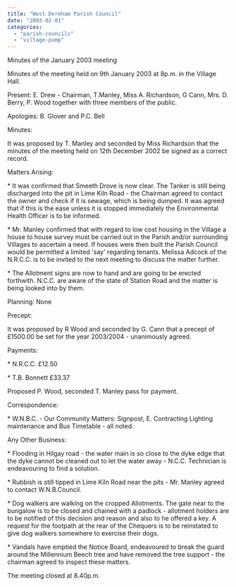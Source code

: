 ```yaml
---
title: "West Dereham Parish Council"
date: "2003-02-01"
categories: 
  - "parish-councils"
  - "village-pump"
---
```


Minutes of the January 2003 meeting

Minutes of the meeting held on 9th January 2003 at 8p.m. in the Village Hall.

Present: E. Drew - Chairman, T.Manley, Miss A. Richardson, G Cann, Mrs. D. Berry, P. Wood together with three members of the public.

Apologies: B. Glover and P.C. Bell

Minutes:

It was proposed by T. Manley and seconded by Miss Richardson that the minutes of the meeting held on 12th December 2002 be signed as a correct record.

Matters Arising:

\* It was confirmed that Smeeth Drove is now clear. The Tanker is still being discharged into the pit in Lime Kiln Road - the Chairman agreed to contact the owner and check if it is sewage, which is being dumped. It was agreed that if this is the ease unless it is stopped immediately the Environmental Health Officer is to be informed.

\* Mr. Manley confirmed that with regard to low cost housing in the Village a house to house survey must be carried out in the Parish and/or surrounding Villages to ascertain a need. If houses were then built the Parish Council would be permitted a limited 'say' regarding tenants. Melissa Adcock of the N.R.C.C. is to be invited to the next meeting to discuss the matter further.

\* The Allotment signs are now to hand and are going to be erected forthwith. N.C.C. are aware of the state of Station Road and the matter is being looked into by them.

Planning: None

Precept:

It was proposed by R Wood and seconded by G. Cann that a precept of £1500.00 be set for the year 2003/2004 - unanimously agreed.

Payments:

\* N.R.C.C. £12.50

\* T.B. Bonnett £33.37

Proposed P. Wood, seconded T. Manley pass for payment.

Correspondence:

\* W.N.B.C. - Our Community Matters: Signpost, E. Contracting Lighting maintenance and Bus Timetable - all noted.

Any Other Business:

\* Flooding in Hilgay road - the water main is so close to the dyke edge that the dyke cannot be cleaned out to let the water away - N.C.C. Technician is endeavouring to find a solution.

\* Rubbish is still tipped in Lime Kiln Road near the pits - Mr. Manley agreed to contact W.N.B.Council.

\* Dog walkers are walking on the cropped Allotments. The gate near to the bungalow is to be closed and chained with a padlock - allotment holders are to be notified of this decision and reason and also to he offered a key. A request for the footpath at the rear of the Chequers is to be reinstated to give dog walkers somewhere to exercise their dogs.

\* Vandals have emptied the Notice Board, endeavoured to break the guard around the Millennium Beech tree and have removed the tree support - the chairman agreed to inspect these matters.

The meeting closed at 8.40p.m.
